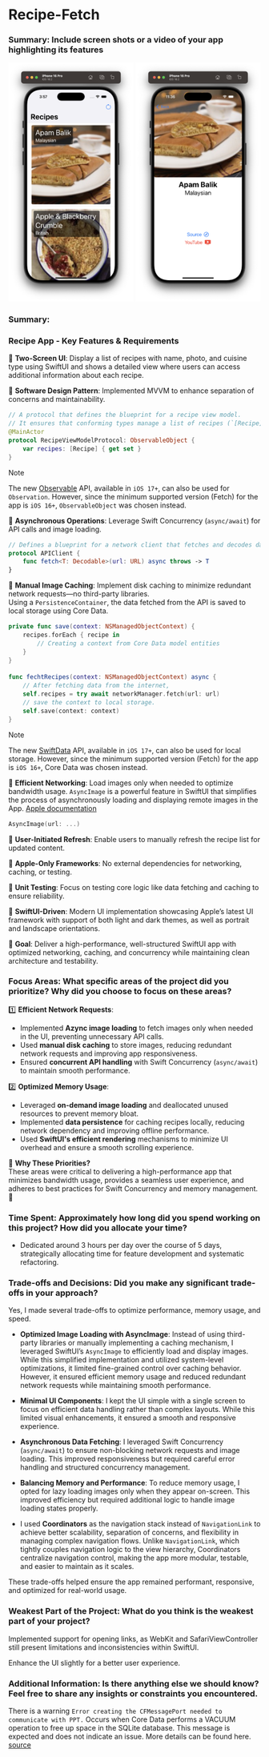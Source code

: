 # Recipe-Fetch
### Summary: Include screen shots or a video of your app highlighting its features
<p align="center">
<img src="img/main.png" width="250"> <img src="img/detail.png" width="250">
</p>

### Summary:

### **Recipe App - Key Features & Requirements**  

🔹 **Two-Screen UI**: Display a list of recipes with name, photo, and cuisine type using SwiftUI and shows a detailed view where users can access additional information about each recipe.

🔹 **Software Design Pattern**: Implemented MVVM to enhance separation of concerns and maintainability.
```swift
// A protocol that defines the blueprint for a recipe view model.
// It ensures that conforming types manage a list of recipes (`[Recipe]`) and are observed on the main thread.
@MainActor
protocol RecipeViewModelProtocol: ObservableObject {
    var recipes: [Recipe] { get set }
}
```
> [!NOTE]
> The new [Observable]("https://developer.apple.com/documentation/swiftui/migrating-from-the-observable-object-protocol-to-the-observable-macro") API, available in `iOS 17+`, can also be used for `Observation`. However, since the minimum supported version (Fetch) for the app is `iOS 16+`, `ObservableObject` was chosen instead.

🔹 **Asynchronous Operations**: Leverage Swift Concurrency (`async/await`) for API calls and image loading.  
```swift
// Defines a blueprint for a network client that fetches and decodes data from a given URL.
protocol APIClient {
    func fetch<T: Decodable>(url: URL) async throws -> T
}
```

🔹 **Manual Image Caching**: Implement disk caching to minimize redundant network requests—no third-party libraries.  
Using a `PersistenceContainer`, the data fetched from the API is saved to local storage using Core Data.
```swift
private func save(context: NSManagedObjectContext) {
    recipes.forEach { recipe in
        // Creating a context from Core Data model entities
    }
}

func fechtRecipes(context: NSManagedObjectContext) async {
    // After fetching data from the internet,
    self.recipes = try await networkManager.fetch(url: url)
    // save the context to local storage.
    self.save(context: context)
}
```

> [!NOTE]
> The new [SwiftData]("https://developer.apple.com/documentation/swiftdata/") API, available in `iOS 17+`, can also be used for local storage. However, since the minimum supported version (Fetch) for the app is `iOS 16+`, Core Data was chosen instead.


🔹 **Efficient Networking**: Load images only when needed to optimize bandwidth usage. `AsyncImage` is a powerful feature in SwiftUI that simplifies the process of asynchronously loading and displaying remote images in the App. [Apple documentation]("https://developer.apple.com/documentation/swiftui/asyncimage")
```swift
AsyncImage(url: ...)
```

🔹 **User-Initiated Refresh**: Enable users to manually refresh the recipe list for updated content.  

🔹 **Apple-Only Frameworks**: No external dependencies for networking, caching, or testing.  

🔹 **Unit Testing**: Focus on testing core logic like data fetching and caching to ensure reliability.  

🔹 **SwiftUI-Driven**: Modern UI implementation showcasing Apple’s latest UI framework with support of both light and dark themes, as well as portrait and landscape orientations.  

🚀 **Goal**: Deliver a high-performance, well-structured SwiftUI app with optimized networking, caching, and concurrency while maintaining clean architecture and testability. 

### Focus Areas: What specific areas of the project did you prioritize? Why did you choose to focus on these areas?
 

1️⃣ **Efficient Network Requests**:  
   - Implemented **Azync image loading** to fetch images only when needed in the UI, preventing unnecessary API calls.  
   - Used **manual disk caching** to store images, reducing redundant network requests and improving app responsiveness.  
   - Ensured **concurrent API handling** with Swift Concurrency (`async/await`) to maintain smooth performance.  

2️⃣ **Optimized Memory Usage**:  
   - Leveraged **on-demand image loading** and deallocated unused resources to prevent memory bloat.  
   - Implemented **data persistence** for caching recipes locally, reducing network dependency and improving offline performance.  
   - Used **SwiftUI's efficient rendering** mechanisms to minimize UI overhead and ensure a smooth scrolling experience.  

🔹 **Why These Priorities?**  
   These areas were critical to delivering a high-performance app that minimizes bandwidth usage, provides a seamless user experience, and adheres to best practices for Swift Concurrency and memory management. 🚀

### Time Spent: Approximately how long did you spend working on this project? How did you allocate your time?

- Dedicated around 3 hours per day over the course of 5 days, strategically allocating time for feature development and systematic refactoring.

### Trade-offs and Decisions: Did you make any significant trade-offs in your approach?

Yes, I made several trade-offs to optimize performance, memory usage, and speed.  

- **Optimized Image Loading with AsyncImage**: Instead of using third-party libraries or manually implementing a caching mechanism, I leveraged SwiftUI’s `AsyncImage` to efficiently load and display images. While this simplified implementation and utilized system-level optimizations, it limited fine-grained control over caching behavior. However, it ensured efficient memory usage and reduced redundant network requests while maintaining smooth performance. 

- **Minimal UI Components**: I kept the UI simple with a single screen to focus on efficient data handling rather than complex layouts. While this limited visual enhancements, it ensured a smooth and responsive experience.  

- **Asynchronous Data Fetching**: I leveraged Swift Concurrency (`async/await`) to ensure non-blocking network requests and image loading. This improved responsiveness but required careful error handling and structured concurrency management.  

- **Balancing Memory and Performance**: To reduce memory usage, I opted for lazy loading images only when they appear on-screen. This improved efficiency but required additional logic to handle image loading states properly.  

- I used **Coordinators** as the navigation stack instead of `NavigationLink` to achieve better scalability, separation of concerns, and flexibility in managing complex navigation flows. Unlike `NavigationLink`, which tightly couples navigation logic to the view hierarchy, Coordinators centralize navigation control, making the app more modular, testable, and easier to maintain as it scales.

These trade-offs helped ensure the app remained performant, responsive, and optimized for real-world usage.

### Weakest Part of the Project: What do you think is the weakest part of your project?

Implemented support for opening links, as WebKit and SafariViewController still present limitations and inconsistencies within SwiftUI.

Enhance the UI slightly for a better user experience.

### Additional Information: Is there anything else we should know? Feel free to share any insights or constraints you encountered.

There is a warning `Error creating the CFMessagePort needed to communicate with PPT.` Occurs when Core Data performs a VACUUM operation to free up space in the SQLite database. This message is expected and does not indicate an issue. More details can be found here. [source](https://stackoverflow.com/questions/69002421/coredata-annotation-postsavemaintenance-incremental-vacuum-with-freelist-coun)